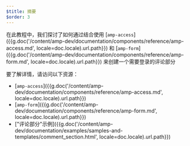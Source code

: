 ```yaml
---
$title: 摘要
$order: 3
---
```


在此教程中，我们探讨了如何通过结合使用 [`amp-access`]({{g.doc('/content/amp-dev/documentation/components/reference/amp-access.md', locale=doc.locale).url.path}}) 和 [`amp-form`]({{g.doc('/content/amp-dev/documentation/components/reference/amp-form.md', locale=doc.locale).url.path}}) 来创建一个需要登录的评论部分

要了解详情，请访问以下资源：

- [`amp-access`]({{g.doc('/content/amp-dev/documentation/components/reference/amp-access.md', locale=doc.locale).url.path}})
- [`amp-form`]({{g.doc('/content/amp-dev/documentation/components/reference/amp-form.md', locale=doc.locale).url.path}})
- ["评论部分"示例]({{g.doc('/content/amp-dev/documentation/examples/samples-and-templates/comment_section.html', locale=doc.locale).url.path}})
